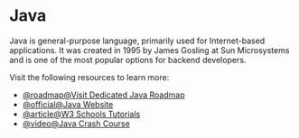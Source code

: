 # Java

Java is general-purpose language, primarily used for Internet-based applications.
It was created in 1995 by James Gosling at Sun Microsystems and is one of the most popular options for backend developers.

Visit the following resources to learn more:

- [@roadmap@Visit Dedicated Java Roadmap](/java)
- [@official@Java Website](https://www.java.com/)
- [@article@W3 Schools Tutorials](https://www.w3schools.com/java/)
- [@video@Java Crash Course](https://www.youtube.com/watch?v=eIrMbAQSU34)
